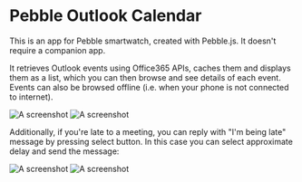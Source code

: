 # Pebble Outlook Calendar

This is an app for Pebble smartwatch, created with Pebble.js. It doesn't require a companion app.

It retrieves Outlook events using Office365 APIs, caches them and displays them as a list, which you can then browse and see details of each event. Events can also be browsed offline (i.e. when your phone is not connected to internet).

![A screenshot](https://raw.githubusercontent.com/andrei-markeev/pebble-outlook-calendar/master/screenshot.png)
![A screenshot](https://raw.githubusercontent.com/andrei-markeev/pebble-outlook-calendar/master/screenshot2.png)

Additionally, if you're late to a meeting, you can reply with "I'm being late" message by pressing select button. In this case you can select approximate delay and send the message:

![A screenshot](https://raw.githubusercontent.com/andrei-markeev/pebble-outlook-calendar/master/screenshot3.png)
![A screenshot](https://raw.githubusercontent.com/andrei-markeev/pebble-outlook-calendar/master/screenshot4.png)
